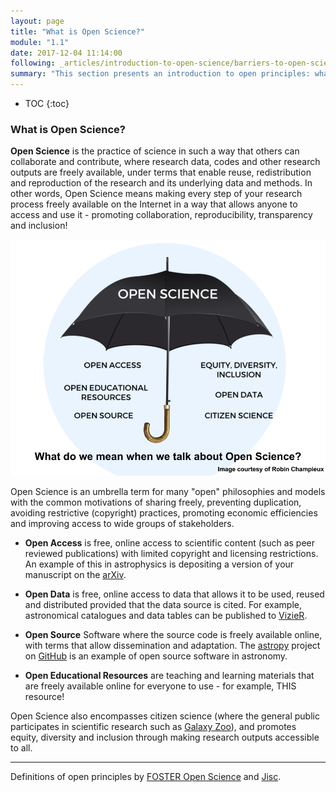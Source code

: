```yaml
---
layout: page
title: "What is Open Science?"
module: "1.1"
date: 2017-12-04 11:14:00
following: _articles/introduction-to-open-science/barriers-to-open-science.md
summary: "This section presents an introduction to open principles: what is open access, open data, open source - open science?"
---
```


* TOC
{:toc}


### What is Open Science?

**Open Science** is the practice of science in such a way that others can collaborate and contribute, where research data, codes and other research outputs are freely available, under terms that enable reuse, redistribution and reproduction of the research and its underlying data and methods. In other words, Open Science means making every step of your research process freely available on the Internet in a way that allows anyone to access and use it - promoting collaboration, reproducibility, transparency and inclusion!

![](/img/openscienceumbrella.png)

Open Science is an umbrella term for many "open" philosophies and models with the common motivations of sharing freely, preventing duplication, avoiding restrictive (copyright) practices, promoting economic efficiencies and improving access to wide groups of stakeholders.

* **Open Access** is free, online access to scientific content (such as peer reviewed publications) with limited copyright and licensing restrictions. An example of this in astrophysics is depositing a version of your manuscript on the [arXiv](https://arxiv.org/).

* **Open Data** is free, online access to data that allows it to be used, reused and distributed provided that the data source is cited. For example, astronomical catalogues and data tables can be published to [VizieR](http://vizier.u-strasbg.fr/).

* **Open Source** Software where the source code is freely available online, with terms that allow dissemination and adaptation. The [astropy](https://github.com/astropy) project on [GitHub](https://github.com/) is an example of open source software in astronomy.

* **Open Educational Resources** are teaching and learning materials that are freely available online for everyone to use - for example, THIS resource!

Open Science also encompasses citizen science (where the general public participates in scientific research such as [Galaxy Zoo](https://www.galaxyzoo.org/)), and promotes equity, diversity and inclusion through making research outputs accessible to all.

---

Definitions of open principles by [FOSTER Open Science](https://www.fosteropenscience.eu) and [Jisc](https://www.jisc.ac.uk/).
